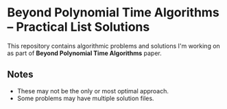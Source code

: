 # Beyond Polynomial Time Algorithms – Practical List Solutions

This repository contains algorithmic problems and solutions I'm working on as part of **Beyond Polynomial Time Algorithms** paper.


## Notes
- These may not be the only or most optimal approach.
- Some problems may have multiple solution files.
